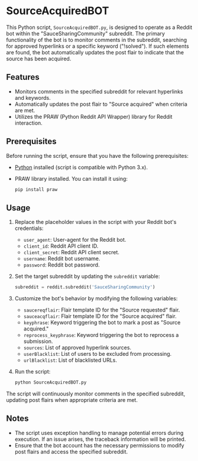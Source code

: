 # SourceAcquiredBOT

This Python script, `SourceAcquiredBOT.py`, is designed to operate as a Reddit bot within the "SauceSharingCommunity" subreddit. The primary functionality of the bot is to monitor comments in the subreddit, searching for approved hyperlinks or a specific keyword ("!solved"). If such elements are found, the bot automatically updates the post flair to indicate that the source has been acquired.

## Features

- Monitors comments in the specified subreddit for relevant hyperlinks and keywords.
- Automatically updates the post flair to "Source acquired" when criteria are met.
- Utilizes the PRAW (Python Reddit API Wrapper) library for Reddit interaction.

## Prerequisites

Before running the script, ensure that you have the following prerequisites:

- [Python](https://www.python.org/downloads/) installed (script is compatible with Python 3.x).
- PRAW library installed. You can install it using:

  ```bash
  pip install praw
  ```

## Usage

1. Replace the placeholder values in the script with your Reddit bot's credentials:

   - `user_agent`: User-agent for the Reddit bot.
   - `client_id`: Reddit API client ID.
   - `client_secret`: Reddit API client secret.
   - `username`: Reddit bot username.
   - `password`: Reddit bot password.

2. Set the target subreddit by updating the `subreddit` variable:

   ```python
   subreddit = reddit.subreddit('SauceSharingCommunity')
   ```

3. Customize the bot's behavior by modifying the following variables:

   - `saucereqflair`: Flair template ID for the "Source requested" flair.
   - `sauceacqflair`: Flair template ID for the "Source acquired" flair.
   - `keyphrase`: Keyword triggering the bot to mark a post as "Source acquired."
   - `reprocess_keyphrase`: Keyword triggering the bot to reprocess a submission.
   - `sources`: List of approved hyperlink sources.
   - `userBlacklist`: List of users to be excluded from processing.
   - `urlBlacklist`: List of blacklisted URLs.

4. Run the script:

   ```bash
   python SourceAcquiredBOT.py
   ```

The script will continuously monitor comments in the specified subreddit, updating post flairs when appropriate criteria are met.

## Notes

- The script uses exception handling to manage potential errors during execution. If an issue arises, the traceback information will be printed.
- Ensure that the bot account has the necessary permissions to modify post flairs and access the specified subreddit.